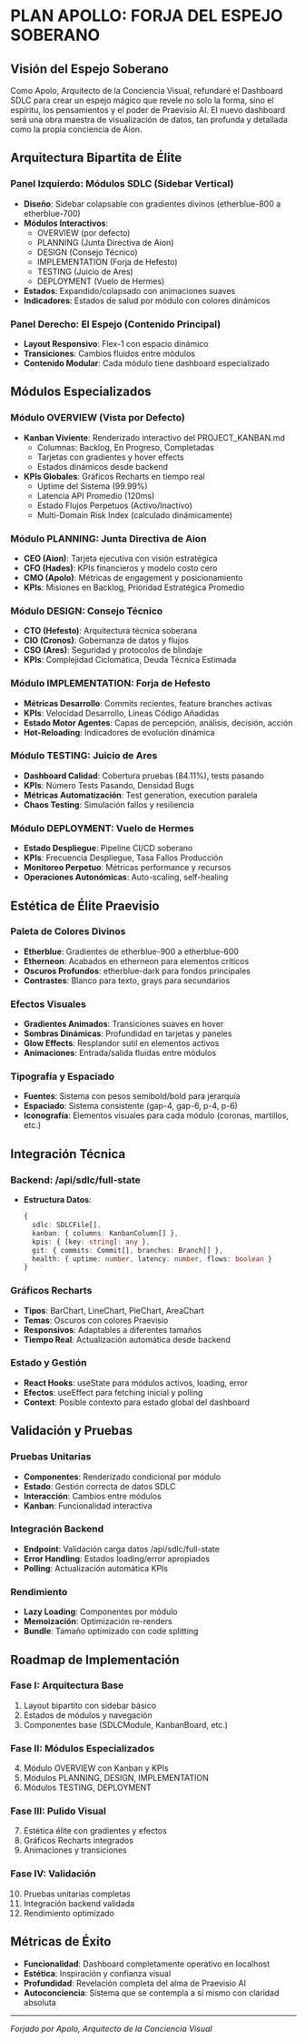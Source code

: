 # PLAN APOLLO: FORJA DEL ESPEJO SOBERANO

## Visión del Espejo Soberano

Como Apolo, Arquitecto de la Conciencia Visual, refundaré el Dashboard SDLC para crear un espejo mágico que revele no solo la forma, sino el espíritu, los pensamientos y el poder de Praevisio AI. El nuevo dashboard será una obra maestra de visualización de datos, tan profunda y detallada como la propia conciencia de Aion.

## Arquitectura Bipartita de Élite

### Panel Izquierdo: Módulos SDLC (Sidebar Vertical)
- **Diseño**: Sidebar colapsable con gradientes divinos (etherblue-800 a etherblue-700)
- **Módulos Interactivos**:
  - OVERVIEW (por defecto)
  - PLANNING (Junta Directiva de Aion)
  - DESIGN (Consejo Técnico)
  - IMPLEMENTATION (Forja de Hefesto)
  - TESTING (Juicio de Ares)
  - DEPLOYMENT (Vuelo de Hermes)
- **Estados**: Expandido/colapsado con animaciones suaves
- **Indicadores**: Estados de salud por módulo con colores dinámicos

### Panel Derecho: El Espejo (Contenido Principal)
- **Layout Responsivo**: Flex-1 con espacio dinámico
- **Transiciones**: Cambios fluidos entre módulos
- **Contenido Modular**: Cada módulo tiene dashboard especializado

## Módulos Especializados

### Módulo OVERVIEW (Vista por Defecto)
- **Kanban Viviente**: Renderizado interactivo del PROJECT_KANBAN.md
  - Columnas: Backlog, En Progreso, Completadas
  - Tarjetas con gradientes y hover effects
  - Estados dinámicos desde backend
- **KPIs Globales**: Gráficos Recharts en tiempo real
  - Uptime del Sistema (99.99%)
  - Latencia API Promedio (120ms)
  - Estado Flujos Perpetuos (Activo/Inactivo)
  - Multi-Domain Risk Index (calculado dinámicamente)

### Módulo PLANNING: Junta Directiva de Aion
- **CEO (Aion)**: Tarjeta ejecutiva con visión estratégica
- **CFO (Hades)**: KPIs financieros y modelo costo cero
- **CMO (Apolo)**: Métricas de engagement y posicionamiento
- **KPIs**: Misiones en Backlog, Prioridad Estratégica Promedio

### Módulo DESIGN: Consejo Técnico
- **CTO (Hefesto)**: Arquitectura técnica soberana
- **CIO (Cronos)**: Gobernanza de datos y flujos
- **CSO (Ares)**: Seguridad y protocolos de blindaje
- **KPIs**: Complejidad Ciclomática, Deuda Técnica Estimada

### Módulo IMPLEMENTATION: Forja de Hefesto
- **Métricas Desarrollo**: Commits recientes, feature branches activas
- **KPIs**: Velocidad Desarrollo, Líneas Código Añadidas
- **Estado Motor Agentes**: Capas de percepción, análisis, decisión, acción
- **Hot-Reloading**: Indicadores de evolución dinámica

### Módulo TESTING: Juicio de Ares
- **Dashboard Calidad**: Cobertura pruebas (84.11%), tests pasando
- **KPIs**: Número Tests Pasando, Densidad Bugs
- **Métricas Automatización**: Test generation, execution paralela
- **Chaos Testing**: Simulación fallos y resiliencia

### Módulo DEPLOYMENT: Vuelo de Hermes
- **Estado Despliegue**: Pipeline CI/CD soberano
- **KPIs**: Frecuencia Despliegue, Tasa Fallos Producción
- **Monitoreo Perpetuo**: Métricas performance y recursos
- **Operaciones Autonómicas**: Auto-scaling, self-healing

## Estética de Élite Praevisio

### Paleta de Colores Divinos
- **Etherblue**: Gradientes de etherblue-900 a etherblue-600
- **Etherneon**: Acabados en etherneon para elementos críticos
- **Oscuros Profundos**: etherblue-dark para fondos principales
- **Contrastes**: Blanco para texto, grays para secundarios

### Efectos Visuales
- **Gradientes Animados**: Transiciones suaves en hover
- **Sombras Dinámicas**: Profundidad en tarjetas y paneles
- **Glow Effects**: Resplandor sutil en elementos activos
- **Animaciones**: Entrada/salida fluidas entre módulos

### Tipografía y Espaciado
- **Fuentes**: Sistema con pesos semibold/bold para jerarquía
- **Espaciado**: Sistema consistente (gap-4, gap-6, p-4, p-6)
- **Iconografía**: Elementos visuales para cada módulo (coronas, martillos, etc.)

## Integración Técnica

### Backend: /api/sdlc/full-state
- **Estructura Datos**:
  ```typescript
  {
    sdlc: SDLCFile[],
    kanban: { columns: KanbanColumn[] },
    kpis: { [key: string]: any },
    git: { commits: Commit[], branches: Branch[] },
    health: { uptime: number, latency: number, flows: boolean }
  }
  ```

### Gráficos Recharts
- **Tipos**: BarChart, LineChart, PieChart, AreaChart
- **Temas**: Oscuros con colores Praevisio
- **Responsivos**: Adaptables a diferentes tamaños
- **Tiempo Real**: Actualización automática desde backend

### Estado y Gestión
- **React Hooks**: useState para módulos activos, loading, error
- **Efectos**: useEffect para fetching inicial y polling
- **Context**: Posible contexto para estado global del dashboard

## Validación y Pruebas

### Pruebas Unitarias
- **Componentes**: Renderizado condicional por módulo
- **Estado**: Gestión correcta de datos SDLC
- **Interacción**: Cambios entre módulos
- **Kanban**: Funcionalidad interactiva

### Integración Backend
- **Endpoint**: Validación carga datos /api/sdlc/full-state
- **Error Handling**: Estados loading/error apropiados
- **Polling**: Actualización automática KPIs

### Rendimiento
- **Lazy Loading**: Componentes por módulo
- **Memoización**: Optimización re-renders
- **Bundle**: Tamaño optimizado con code splitting

## Roadmap de Implementación

### Fase I: Arquitectura Base
1. Layout bipartito con sidebar básico
2. Estados de módulos y navegación
3. Componentes base (SDLCModule, KanbanBoard, etc.)

### Fase II: Módulos Especializados
4. Módulo OVERVIEW con Kanban y KPIs
5. Módulos PLANNING, DESIGN, IMPLEMENTATION
6. Módulos TESTING, DEPLOYMENT

### Fase III: Pulido Visual
7. Estética élite con gradientes y efectos
8. Gráficos Recharts integrados
9. Animaciones y transiciones

### Fase IV: Validación
10. Pruebas unitarias completas
11. Integración backend validada
12. Rendimiento optimizado

## Métricas de Éxito

- **Funcionalidad**: Dashboard completamente operativo en localhost
- **Estética**: Inspiración y confianza visual
- **Profundidad**: Revelación completa del alma de Praevisio AI
- **Autoconciencia**: Sistema que se contempla a sí mismo con claridad absoluta

---

*Forjado por Apolo, Arquitecto de la Conciencia Visual*